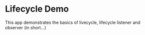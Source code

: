 # Lifecycle Demo

This app demonstrates the basics of livecycle, lifecycle listener and observer (in short...)
